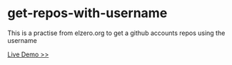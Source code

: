 # get-repos-with-username
This is a practise  from elzero.org to get a github accounts repos using the username

  [Live Demo >>](https://mostafaos21.github.io/get-repos-with-username/)

